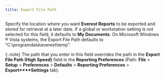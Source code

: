 ```yaml
---
title: Export File Path
---
```



Specify the location where you want **Everest 
 Reports** to be exported and stored for retrieval at a later date.  If a global or workstation setting is not selected for this field, it  defaults to **My Documents**. On Microsoft  Windows ® Vista systems, the Export File Path defaults to “C:\programdata\everest\temp”.


{:.note}
The path that you enter in this field overrides  the path in the **Export File Path (High 
 Speed)** field in the **Reporting 
 Preferences** (Path: **File**  > **Setup** > **Preferences**  > **Defaults** > **Reporting 
 Preferences** > **Export****Settings** tab).
